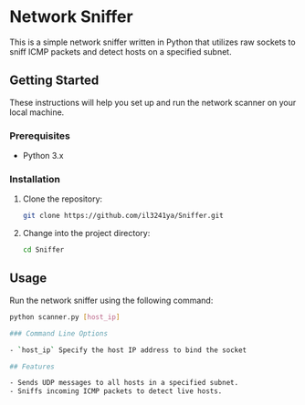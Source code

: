 # Network Sniffer

This is a simple network sniffer written in Python that utilizes raw sockets to sniff ICMP packets and detect hosts on a specified subnet.

## Getting Started

These instructions will help you set up and run the network scanner on your local machine.

### Prerequisites

- Python 3.x

### Installation

1. Clone the repository:

    ```bash
    git clone https://github.com/il3241ya/Sniffer.git
    ```

2. Change into the project directory:

    ```bash
    cd Sniffer
    ```

## Usage

Run the network sniffer using the following command:

```bash
python scanner.py [host_ip]

### Command Line Options

- `host_ip` Specify the host IP address to bind the socket

## Features

- Sends UDP messages to all hosts in a specified subnet.
- Sniffs incoming ICMP packets to detect live hosts.
